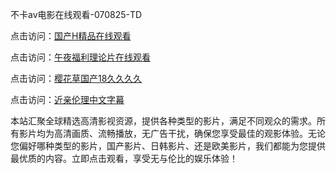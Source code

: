 不卡av电影在线观看-070825-TD

点击访问：<a href="https://heiliaoe8ajia.pages.dev">国产H精品在线观看</a>

点击访问：<a href="https://heiliaoxqkkct.pages.dev">午夜福利理论片在线观看</a>

点击访问：<a href="https://heiliaoxwd5i8.pages.dev">樱花草国产18久久久久</a>

点击访问：<a href="https://heiliaowzu4ur.pages.dev">近亲伦理中文字幕</a>

本站汇聚全球精选高清影视资源，提供各种类型的影片，满足不同观众的需求。所有影片均为高清画质、流畅播放，无广告干扰，确保您享受最佳的观影体验。无论您偏好哪种类型的影片，国产影片、日韩影片、还是欧美影片，我们都能为您提供最优质的内容。立即点击观看，享受无与伦比的娱乐体验！

<span style="display:none;">[Canonical link](https://github.com/mm20250708/mm13 ）</span>
